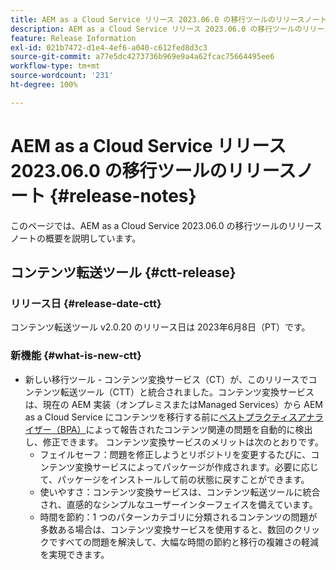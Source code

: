 ```yaml
---
title: AEM as a Cloud Service リリース 2023.06.0 の移行ツールのリリースノート
description: AEM as a Cloud Service リリース 2023.06.0 の移行ツールのリリースノート
feature: Release Information
exl-id: 021b7472-d1e4-4ef6-a040-c612fed8d3c3
source-git-commit: a77e5dc4273736b969e9a4a62fcac75664495ee6
workflow-type: tm+mt
source-wordcount: '231'
ht-degree: 100%

---
```


# AEM as a Cloud Service リリース 2023.06.0 の移行ツールのリリースノート {#release-notes}

このページでは、AEM as a Cloud Service 2023.06.0 の移行ツールのリリースノートの概要を説明しています。

## コンテンツ転送ツール {#ctt-release}

### リリース日 {#release-date-ctt}

コンテンツ転送ツール v2.0.20 のリリース日は 2023年6月8日（PT）です。

### 新機能 {#what-is-new-ctt}

* 新しい移行ツール - コンテンツ変換サービス（CT）が、このリリースでコンテンツ転送ツール（CTT）と統合されました。コンテンツ変換サービスは、現在の AEM 実装（オンプレミスまたはManaged Services）から AEM as a Cloud Service にコンテンツを移行する前に[ベストプラクティスアナライザー（BPA）](https://experienceleague.adobe.com/docs/experience-manager-cloud-service/content/migration-journey/cloud-migration/best-practices-analyzer/overview-best-practices-analyzer.html?lang=ja)によって報告されたコンテンツ関連の問題を自動的に検出し、修正できます。
コンテンツ変換サービスのメリットは次のとおりです。
   * フェイルセーフ：問題を修正しようとリポジトリを変更するたびに、コンテンツ変換サービスによってパッケージが作成されます。必要に応じて、パッケージをインストールして前の状態に戻すことができます。
   * 使いやすさ：コンテンツ変換サービスは、コンテンツ転送ツールに統合され、直感的なシンプルなユーザーインターフェイスを備えています。
   * 時間を節約：1 つのパターンカテゴリに分類されるコンテンツの問題が多数ある場合は、コンテンツ変換サービスを使用すると、数回のクリックですべての問題を解決して、大幅な時間の節約と移行の複雑さの軽減を実現できます。
